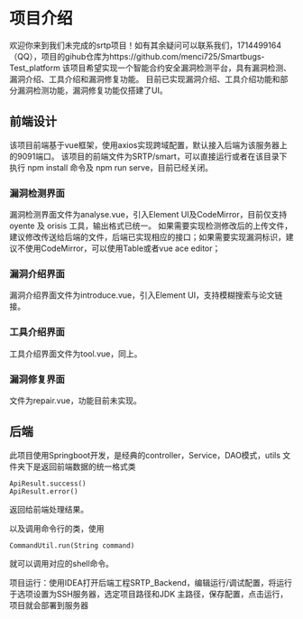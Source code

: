 # 项目介绍
欢迎你来到我们未完成的srtp项目！如有其余疑问可以联系我们，1714499164（QQ），项目的gihub仓库为https://github.com/menci725/Smartbugs-Test_platform
该项目希望实现一个智能合约安全漏洞检测平台，具有漏洞检测、漏洞介绍、工具介绍和漏洞修复功能。
目前已实现漏洞介绍、工具介绍功能和部分漏洞检测功能，漏洞修复功能仅搭建了UI。


## 前端设计
该项目前端基于vue框架，使用axios实现跨域配置，默认接入后端为该服务器上的9091端口。
该项目的前端文件为SRTP/smart，可以直接运行或者在该目录下执行 npm install 命令及 npm run serve，目前已经关闭。


### 漏洞检测界面
漏洞检测界面文件为analyse.vue，引入Element UI及CodeMirror，目前仅支持 oyente 及 orisis 工具，输出格式已统一。
如果需要实现检测修改后的上传文件，建议修改传送给后端的文件，后端已实现相应的接口；如果需要实现漏洞标识，建议不使用CodeMirror，可以使用Table或者vue ace editor；


### 漏洞介绍界面
漏洞介绍界面文件为introduce.vue，引入Element UI，支持模糊搜索与论文链接。


### 工具介绍界面
工具介绍界面文件为tool.vue，同上。


### 漏洞修复界面
文件为repair.vue，功能目前未实现。


## 后端
此项目使用Springboot开发，是经典的controller，Service，DAO模式，utils 文件夹下是返回前端数据的统一格式类

```
ApiResult.success()
ApiResult.error()
```

返回给前端处理结果。

以及调用命令行的类，使用

```
CommandUtil.run(String command)
```

就可以调用对应的shell命令。

项目运行：使用IDEA打开后端工程SRTP_Backend，编辑运行/调试配置，将运行于选项设置为SSH服务器，选定项目路径和JDK 主路径，保存配置，点击运行，项目就会部署到服务器